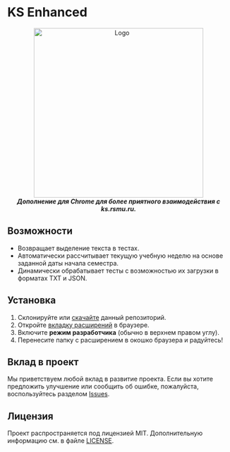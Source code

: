 # KS Enhanced
 

<p align="center">
    <img src="images/icon1024.png" width=384 alt="Logo">
    <br>
    <b><i>Дополнение для Chrome для более приятного взаимодействия с ks.rsmu.ru.</i></b>
</p>

## Возможности

- Возвращает выделение текста в тестах.
- Автоматически рассчитывает текущую учебную неделю на основе заданной даты начала семестра.
- Динамически обрабатывает тесты с возможностью их загрузки в форматах TXT и JSON.

## Установка

1. Склонируйте или [скачайте](https://github.com/f-normies/KS-Enhanced/archive/refs/heads/main.zip) данный репозиторий.
2. Откройте [вкладку расширений](chrome://extensions/) в браузере.
3. Включите **режим разработчика** (обычно в верхнем правом углу).
4. Перенесите папку с расширением в окошко браузера и радуйтесь!

## Вклад в проект

Мы приветствуем любой вклад в развитие проекта. Если вы хотите предложить улучшение или сообщить об ошибке, пожалуйста, воспользуйтесь разделом [Issues](https://github.com/f-normies/KS-Enhanced/issues).

## Лицензия

Проект распространяется под лицензией MIT. Дополнительную информацию см. в файле [LICENSE](LICENSE).